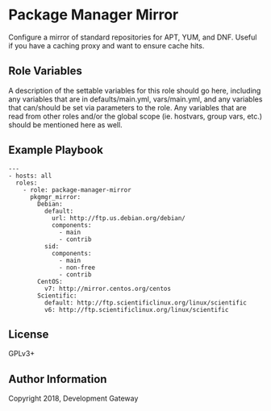 # Package Manager Mirror

Configure a mirror of standard repositories for APT, YUM, and DNF. Useful if you have a caching proxy and want to ensure cache hits.

Role Variables
--------------

A description of the settable variables for this role should go here, including any variables that are in defaults/main.yml, vars/main.yml, and any variables that can/should be set via parameters to the role. Any variables that are read from other roles and/or the global scope (ie. hostvars, group vars, etc.) should be mentioned here as well.

Example Playbook
----------------

    ---
    - hosts: all
      roles:
        - role: package-manager-mirror
          pkgmgr_mirror:
            Debian: 
              default:
                url: http://ftp.us.debian.org/debian/
                components:
                  - main
                  - contrib
              sid:
                components:
                  - main
                  - non-free
                  - contrib
            CentOS:
              v7: http://mirror.centos.org/centos
            Scientific:
              default: http://ftp.scientificlinux.org/linux/scientific
              v6: http://ftp.scientificlinux.org/linux/scientific

License
-------

GPLv3+

Author Information
------------------

Copyright 2018, Development Gateway
